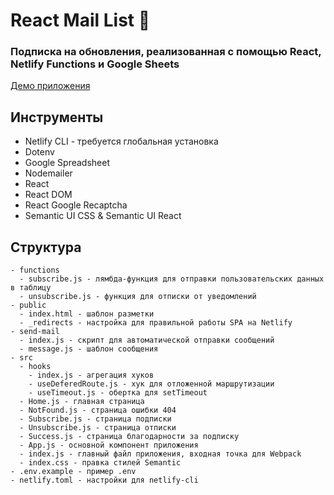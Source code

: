 # React Mail List :metal:

### Подписка на обновления, реализованная с помощью React, Netlify Functions и Google Sheets

[Демо приложения](https://mail-list.netlify.app)

## Инструменты

- Netlify CLI - требуется глобальная установка
- Dotenv
- Google Spreadsheet
- Nodemailer
- React
- React DOM
- React Google Recaptcha
- Semantic UI CSS & Semantic UI React

## Структура

```
- functions
  - subscribe.js - лямбда-функция для отправки пользовательских данных в таблицу
  - unsubscribe.js - функция для отписки от уведомлений
- public
  - index.html - шаблон разметки
  - _redirects - настройка для правильной работы SPA на Netlify
- send-mail
  - index.js - скрипт для автоматической отправки сообщений
  - message.js - шаблон сообщения
- src
  - hooks
    - index.js - агрегация хуков
    - useDeferedRoute.js - хук для отложенной маршрутизации
    - useTimeout.js - обертка для setTimeout
  - Home.js - главная страница
  - NotFound.js - страница ошибки 404
  - Subscribe.js - страница подписки
  - Unsubscribe.js - страница отписки
  - Success.js - страница благодарности за подписку
  - App.js - основной компонент приложения
  - index.js - главный файл приложения, входная точка для Webpack
  - index.css - правка стилей Semantic
- .env.example - пример .env
- netlify.toml - настройки для netlify-cli
```
